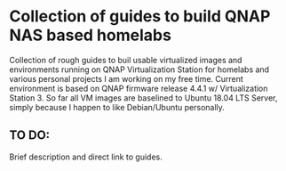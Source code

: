 # Collection of guides to build QNAP NAS based homelabs
Collection of rough guides to buil usable virtualized images and environments running on QNAP Virtualization Station for homelabs and various personal projects I am working on my free time. Current environment is based on QNAP firmware release 4.4.1 w/ Virtualization Station 3. So far all VM images are baselined to Ubuntu 18.04 LTS Server, simply because I happen to like Debian/Ubuntu personally.

TO DO:
---
Brief description and direct link to guides.
